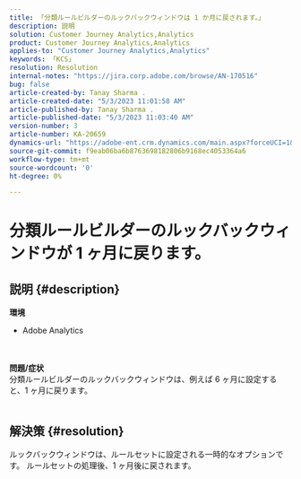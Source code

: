 ```yaml
---
title: 「分類ルールビルダーのルックバックウィンドウは 1 か月に戻されます。」
description: 説明
solution: Customer Journey Analytics,Analytics
product: Customer Journey Analytics,Analytics
applies-to: "Customer Journey Analytics,Analytics"
keywords: 「KCS」
resolution: Resolution
internal-notes: "https://jira.corp.adobe.com/browse/AN-170516"
bug: false
article-created-by: Tanay Sharma .
article-created-date: "5/3/2023 11:01:58 AM"
article-published-by: Tanay Sharma .
article-published-date: "5/3/2023 11:03:40 AM"
version-number: 3
article-number: KA-20659
dynamics-url: "https://adobe-ent.crm.dynamics.com/main.aspx?forceUCI=1&pagetype=entityrecord&etn=knowledgearticle&id=b38ff7e8-a1e9-ed11-a7c6-6045bd0065b6"
source-git-commit: f9eab06ba6b8763698182806b9168ec4053364a6
workflow-type: tm+mt
source-wordcount: '0'
ht-degree: 0%

---
```


# 分類ルールビルダーのルックバックウィンドウが 1 ヶ月に戻ります。

## 説明 {#description}

<b>環境 </b>
- Adobe Analytics

<br> <br><b>問題/症状</b><br>分類ルールビルダーのルックバックウィンドウは、例えば 6 ヶ月に設定すると、1 ヶ月に戻ります。
<br> 

## 解決策 {#resolution}


ルックバックウィンドウは、ルールセットに設定される一時的なオプションです。 ルールセットの処理後、1 ヶ月後に戻されます。
